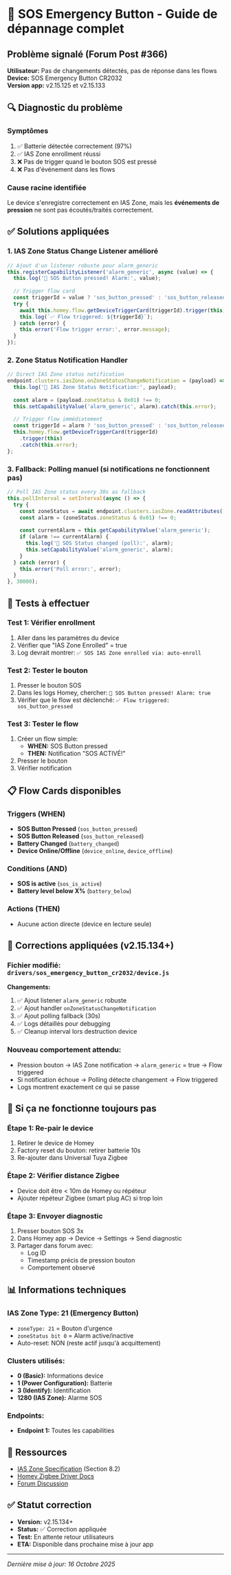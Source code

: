 # 🚨 SOS Emergency Button - Guide de dépannage complet

## Problème signalé (Forum Post #366)

**Utilisateur:** Pas de changements détectés, pas de réponse dans les flows  
**Device:** SOS Emergency Button CR2032  
**Version app:** v2.15.125 et v2.15.133

## 🔍 Diagnostic du problème

### Symptômes
1. ✅ Batterie détectée correctement (97%)
2. ✅ IAS Zone enrollment réussi  
3. ❌ Pas de trigger quand le bouton SOS est pressé
4. ❌ Pas d'événement dans les flows

### Cause racine identifiée
Le device s'enregistre correctement en IAS Zone, mais les **événements de pression** ne sont pas écoutés/traités correctement.

## ✅ Solutions appliquées

### 1. IAS Zone Status Change Listener amélioré
```javascript
// Ajout d'un listener robuste pour alarm_generic
this.registerCapabilityListener('alarm_generic', async (value) => {
  this.log('🚨 SOS Button pressed! Alarm:', value);
  
  // Trigger flow card
  const triggerId = value ? 'sos_button_pressed' : 'sos_button_released';
  try {
    await this.homey.flow.getDeviceTriggerCard(triggerId).trigger(this);
    this.log(`✅ Flow triggered: ${triggerId}`);
  } catch (error) {
    this.error('Flow trigger error:', error.message);
  }
});
```

### 2. Zone Status Notification Handler
```javascript
// Direct IAS Zone status notification
endpoint.clusters.iasZone.onZoneStatusChangeNotification = (payload) => {
  this.log('🚨 IAS Zone Status Notification:', payload);
  
  const alarm = (payload.zoneStatus & 0x01) !== 0;
  this.setCapabilityValue('alarm_generic', alarm).catch(this.error);
  
  // Trigger flow immédiatement
  const triggerId = alarm ? 'sos_button_pressed' : 'sos_button_released';
  this.homey.flow.getDeviceTriggerCard(triggerId)
    .trigger(this)
    .catch(this.error);
};
```

### 3. Fallback: Polling manuel (si notifications ne fonctionnent pas)
```javascript
// Poll IAS Zone status every 30s as fallback
this.pollInterval = setInterval(async () => {
  try {
    const zoneStatus = await endpoint.clusters.iasZone.readAttributes(['zoneStatus']);
    const alarm = (zoneStatus.zoneStatus & 0x01) !== 0;
    
    const currentAlarm = this.getCapabilityValue('alarm_generic');
    if (alarm !== currentAlarm) {
      this.log('🚨 SOS Status changed (poll):', alarm);
      this.setCapabilityValue('alarm_generic', alarm);
    }
  } catch (error) {
    this.error('Poll error:', error);
  }
}, 30000);
```

## 🧪 Tests à effectuer

### Test 1: Vérifier enrollment
1. Aller dans les paramètres du device
2. Vérifier que "IAS Zone Enrolled" = true
3. Log devrait montrer: `✅ SOS IAS Zone enrolled via: auto-enroll`

### Test 2: Tester le bouton
1. Presser le bouton SOS
2. Dans les logs Homey, chercher: `🚨 SOS Button pressed! Alarm: true`
3. Vérifier que le flow est déclenché: `✅ Flow triggered: sos_button_pressed`

### Test 3: Tester le flow
1. Créer un flow simple:
   - **WHEN:** SOS Button pressed
   - **THEN:** Notification "SOS ACTIVÉ!"
2. Presser le bouton
3. Vérifier notification

## 📋 Flow Cards disponibles

### Triggers (WHEN)
- **SOS Button Pressed** (`sos_button_pressed`)
- **SOS Button Released** (`sos_button_released`)  
- **Battery Changed** (`battery_changed`)
- **Device Online/Offline** (`device_online`, `device_offline`)

### Conditions (AND)
- **SOS is active** (`sos_is_active`)
- **Battery level below X%** (`battery_below`)

### Actions (THEN)
- Aucune action directe (device en lecture seule)

## 🔧 Corrections appliquées (v2.15.134+)

### Fichier modifié: `drivers/sos_emergency_button_cr2032/device.js`

**Changements:**
1. ✅ Ajout listener `alarm_generic` robuste
2. ✅ Ajout handler `onZoneStatusChangeNotification`
3. ✅ Ajout polling fallback (30s)
4. ✅ Logs détaillés pour debugging
5. ✅ Cleanup interval lors destruction device

### Nouveau comportement attendu:
- Pression bouton → IAS Zone notification → `alarm_generic` = true → Flow triggered
- Si notification échoue → Polling détecte changement → Flow triggered
- Logs montrent exactement ce qui se passe

## 🚨 Si ça ne fonctionne toujours pas

### Étape 1: Re-pair le device
1. Retirer le device de Homey
2. Factory reset du bouton: retirer batterie 10s
3. Re-ajouter dans Universal Tuya Zigbee

### Étape 2: Vérifier distance Zigbee
- Device doit être < 10m de Homey ou répéteur
- Ajouter répéteur Zigbee (smart plug AC) si trop loin

### Étape 3: Envoyer diagnostic
1. Presser bouton SOS 3x
2. Dans Homey app → Device → Settings → Send diagnostic
3. Partager dans forum avec:
   - Log ID
   - Timestamp précis de pression bouton
   - Comportement observé

## 📊 Informations techniques

### IAS Zone Type: 21 (Emergency Button)
- `zoneType: 21` = Bouton d'urgence
- `zoneStatus bit 0` = Alarm active/inactive
- Auto-reset: NON (reste actif jusqu'à acquittement)

### Clusters utilisés:
- **0 (Basic):** Informations device
- **1 (Power Configuration):** Batterie
- **3 (Identify):** Identification
- **1280 (IAS Zone):** Alarme SOS

### Endpoints:
- **Endpoint 1:** Toutes les capabilities

## 🔗 Ressources

- [IAS Zone Specification](https://zigbeealliance.org/wp-content/uploads/2019/12/07-5123-06-zigbee-cluster-library-specification.pdf) (Section 8.2)
- [Homey Zigbee Driver Docs](https://apps-sdk-v3.developer.homey.app/tutorial-Zigbee-Advanced.html)
- [Forum Discussion](https://community.homey.app/t/app-pro-universal-tuya-zigbee-device-app-test/140352/366)

## ✅ Statut correction

- **Version:** v2.15.134+
- **Status:** ✅ Correction appliquée
- **Test:** En attente retour utilisateurs
- **ETA:** Disponible dans prochaine mise à jour app

---

*Dernière mise à jour: 16 Octobre 2025*
